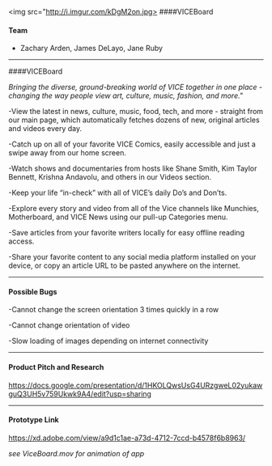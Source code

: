 <img src="http://i.imgur.com/kDgM2on.jpg> ####VICEBoard

#### Team

* Zachary Arden, James DeLayo, Jane Ruby

---

####VICEBoard

*Bringing the diverse, ground-breaking world of VICE together in one place - changing the way people view art, culture, music, fashion, and more."*

-View the latest in news, culture, music, food, tech, and more - straight from our main page, which automatically fetches dozens of new, original articles and videos every day.

-Catch up on all of your favorite VICE Comics, easily accessible and just a swipe away from our home screen.

-Watch shows and documentaries from hosts like Shane Smith, Kim Taylor Bennett, Krishna Andavolu, and others in our Videos section.

-Keep your life “in-check” with all of VICE’s daily Do’s and Don’ts.

-Explore every story and video from all of the Vice channels like Munchies, Motherboard, and VICE News using our pull-up Categories menu.

-Save articles from your favorite writers locally for easy offline reading access.

-Share your favorite content to any social media platform installed on your device, or copy an article URL to be pasted anywhere on the internet.

---

#### Possible Bugs

-Cannot change the screen orientation 3 times quickly in a row

-Cannot change orientation of video

-Slow loading of images depending on internet connectivity

---

#### Product Pitch and Research

https://docs.google.com/presentation/d/1HKOLQwsUsG4URzgweL02yukawguQ3UH5v759Ukwk9A4/edit?usp=sharing

---

#### Prototype Link

https://xd.adobe.com/view/a9d1c1ae-a73d-4712-7ccd-b4578f6b8963/

*see ViceBoard.mov for animation of app*
